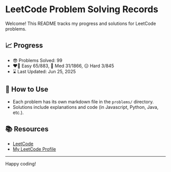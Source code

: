 # LeetCode Problem Solving Records

Welcome! This README tracks my progress and solutions for LeetCode problems.

## 📈 Progress

- 😎 Problems Solved: 99
- ❤️‍🔥 Easy 65/883, 🤔 Med 31/1866, 😑 Hard 3/845
- ⌛️ Last Updated: Jun 25, 2025

## 🚀 How to Use

- Each problem has its own markdown file in the `problems/` directory.
- Solutions include explanations and code (in Javascript, Python, Java, etc.).

## 📚 Resources

- [LeetCode](https://leetcode.com/)
- [My LeetCode Profile](https://leetcode.com/u/tonidevvn/)

---

Happy coding!